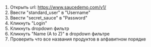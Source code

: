 1. Открыть url: <https://www.saucedemo.com/v1/>
2. Ввести "standard_user" в "Username"
3. Ввести "secret_sauce" в "Password"
4. Кликнуть "Login"
5. Кликнуть dropdown фильтр
6. Кликнуть "Name (A to Z)" в dropdown фильтре
7. Проверить что все названия продуктов в алфавитном порядке